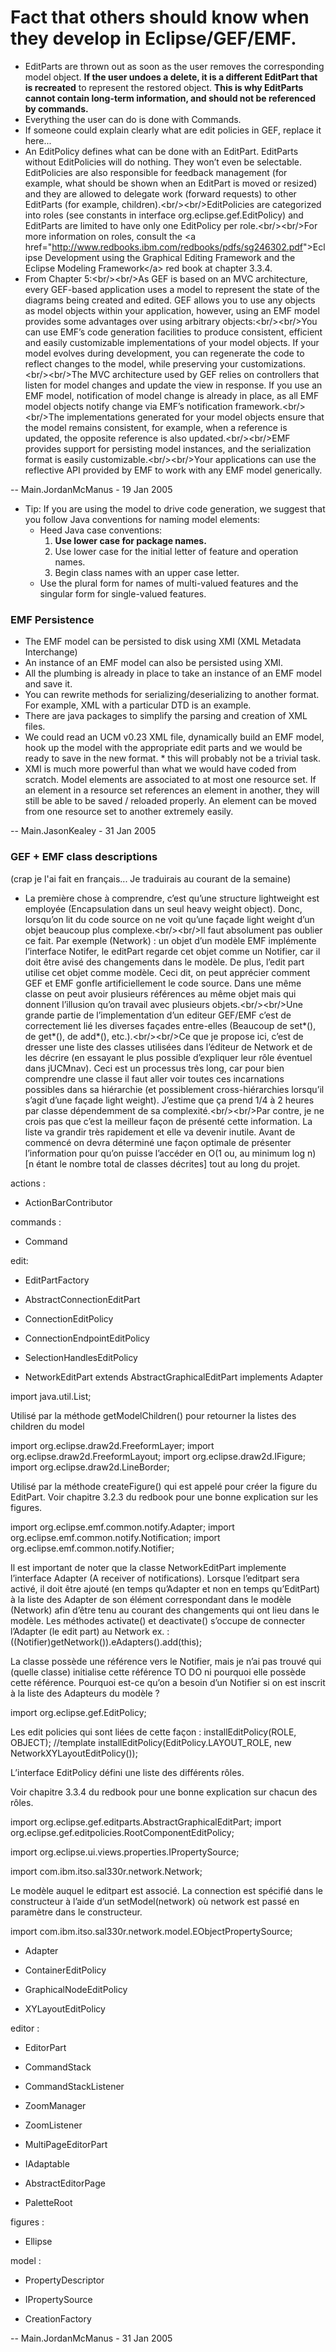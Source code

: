 # Fact that others should know when they develop in Eclipse/GEF/EMF.

  - EditParts are thrown out as soon as the user removes the
    corresponding model object. **If the user undoes a delete, it is a
    different EditPart that is recreated** to represent the restored
    object. **This is why EditParts cannot contain long-term
    information, and should not be referenced by commands.**
  - Everything the user can do is done with Commands.
  - If someone could explain clearly what are edit policies in GEF,
    replace it here...
  - An EditPolicy defines what can be done with an EditPart. EditParts
    without EditPolicies will do nothing. They won’t even be selectable.
    EditPolicies are also responsible for feedback management (for
    example, what should be shown when an EditPart is moved or resized)
    and they are allowed to delegate work (forward requests) to other
    EditParts (for example, children).\<br/\>\<br/\>EditPolicies are
    categorized into roles (see constants in interface
    org.eclipse.gef.EditPolicy) and EditParts are limited to have only
    one EditPolicy per role.\<br/\>\<br/\>For more information on roles,
    consult the \<a
    href="<http://www.redbooks.ibm.com/redbooks/pdfs/sg246302.pdf>"\>Eclipse
    Development using the Graphical Editing Framework and the Eclipse
    Modeling Framework\</a\> red book at chapter 3.3.4.
  - From Chapter 5:\<br/\>\<br/\>As GEF is based on an MVC architecture,
    every GEF-based application uses a model to represent the state of
    the diagrams being created and edited. GEF allows you to use any
    objects as model objects within your application, however, using an
    EMF model provides some advantages over using arbitrary
    objects:\<br/\>\<br/\>You can use EMF’s code generation facilities
    to produce consistent, efficient and easily customizable
    implementations of your model objects. If your model evolves during
    development, you can regenerate the code to reflect changes to the
    model, while preserving your customizations.\<br/\>\<br/\>The MVC
    architecture used by GEF relies on controllers that listen for model
    changes and update the view in response. If you use an EMF model,
    notification of model change is already in place, as all EMF model
    objects notify change via EMF’s notification
    framework.\<br/\>\<br/\>The implementations generated for your model
    objects ensure that the model remains consistent, for example, when
    a reference is updated, the opposite reference is also
    updated.\<br/\>\<br/\>EMF provides support for persisting model
    instances, and the serialization format is easily
    customizable.\<br/\>\<br/\>Your applications can use the reflective
    API provided by EMF to work with any EMF model generically.

\-- Main.JordanMcManus - 19 Jan 2005

  - Tip: If you are using the model to drive code generation, we suggest
    that you follow Java conventions for naming model elements:
      - Heed Java case conventions:
        1.  **Use lower case for package names.**
        2.  Use lower case for the initial letter of feature and
            operation names.
        3.  Begin class names with an upper case letter.
      - Use the plural form for names of multi-valued features and the
        singular form for single-valued features.

### EMF Persistence

  - The EMF model can be persisted to disk using XMI (XML Metadata
    Interchange)
  - An instance of an EMF model can also be persisted using XMI.
  - All the plumbing is already in place to take an instance of an EMF
    model and save it.
  - You can rewrite methods for serializing/deserializing to another
    format. For example, XML with a particular DTD is an example.
  - There are java packages to simplify the parsing and creation of XML
    files.
  - We could read an UCM v0.23 XML file, dynamically build an EMF model,
    hook up the model with the appropriate edit parts and we would be
    ready to save in the new format. \* this will probably not be a
    trivial task.
  - XMI is much more powerful than what we would have coded from
    scratch. Model elements are associated to at most one resource set.
    If an element in a resource set references an element in another,
    they will still be able to be saved / reloaded properly. An element
    can be moved from one resource set to another extremely easily.

\-- Main.JasonKealey - 31 Jan 2005

### GEF + EMF class descriptions

(crap je l'ai fait en français... Je traduirais au courant de la
semaine)

  - La première chose à comprendre, c’est qu’une structure lightweight
    est employée (Encapsulation dans un seul heavy weight object). Donc,
    lorsqu’on lit du code source on ne voit qu’une façade light weight
    d’un objet beaucoup plus complexe.\<br/\>\<br/\>Il faut absolument
    pas oublier ce fait. Par exemple (Network) : un objet d’un modèle
    EMF implémente l’interface Notifer, le editPart regarde cet objet
    comme un Notifier, car il doit être avisé des changements dans le
    modèle. De plus, l’edit part utilise cet objet comme modèle. Ceci
    dit, on peut apprécier comment GEF et EMF gonfle artificiellement le
    code source. Dans une même classe on peut avoir plusieurs références
    au même objet mais qui donnent l’illusion qu’on travail avec
    plusieurs objets.\<br/\>\<br/\>Une grande partie de l’implementation
    d’un editeur GEF/EMF c’est de correctement lié les diverses façades
    entre-elles (Beaucoup de set\*(), de get\*(), de add\*(),
    etc.).\<br/\>\<br/\>Ce que je propose ici, c’est de dresser une
    liste des classes utilisées dans l’éditeur de Network et de les
    décrire (en essayant le plus possible d’expliquer leur rôle
    éventuel dans jUCMnav). Ceci est un processus très long, car pour
    bien comprendre une classe il faut aller voir toutes ces
    incarnations possibles dans sa hiérarchie (et possiblement
    cross-hiérarchies lorsqu’il s’agit d’une façade light weight).
    J’estime que ça prend 1/4 à 2 heures par classe dépendemment de sa
    complexité.\<br/\>\<br/\>Par contre, je ne crois pas que c’est la
    meilleur façon de présenté cette information. La liste va grandir
    très rapidement et elle va devenir inutile. Avant de commencé on
    devra déterminé une façon optimale de présenter l’information pour
    qu’on puisse l’accéder en O(1 ou, au minimum log n) \[n étant le
    nombre total de classes décrites\] tout au long du projet.

actions :

  - ActionBarContributor

commands :

  - Command

edit:

  - EditPartFactory

<!-- end list -->

  - AbstractConnectionEditPart

<!-- end list -->

  - ConnectionEditPolicy

<!-- end list -->

  - ConnectionEndpointEditPolicy

<!-- end list -->

  - SelectionHandlesEditPolicy

<!-- end list -->

  - NetworkEditPart extends AbstractGraphicalEditPart implements Adapter

import java.util.List;

Utilisé par la méthode getModelChildren() pour retourner la listes des
children du model

import org.eclipse.draw2d.FreeformLayer; import
org.eclipse.draw2d.FreeformLayout; import org.eclipse.draw2d.IFigure;
import org.eclipse.draw2d.LineBorder;

Utilisé par la méthode createFigure() qui est appelé pour créer la
figure du EditPart. Voir chapitre 3.2.3 du redbook pour une bonne
explication sur les figures.

import org.eclipse.emf.common.notify.Adapter; import
org.eclipse.emf.common.notify.Notification; import
org.eclipse.emf.common.notify.Notifier;

Il est important de noter que la classe NetworkEditPart implemente
l’interface Adapter (A receiver of notifications). Lorsque l’editpart
sera activé, il doit être ajouté (en temps qu’Adapter et non en temps
qu’EditPart) à la liste des Adapter de son élément correspondant dans
le modèle (Network) afin d’être tenu au courant des changements qui ont
lieu dans le modèle. Les méthodes activate() et deactivate() s’occupe de
connecter l’Adapter (le edit part) au Network ex. :
((Notifier)getNetwork()).eAdapters().add(this);

La classe possède une référence vers le Notifier, mais je n’ai pas
trouvé qui (quelle classe) initialise cette référence TO DO ni pourquoi
elle possède cette référence. Pourquoi est-ce qu’on a besoin d’un
Notifier si on est inscrit à la liste des Adapteurs du modèle ?

import org.eclipse.gef.EditPolicy;

Les edit policies qui sont liées de cette façon :
installEditPolicy(ROLE, OBJECT); //template
installEditPolicy(EditPolicy.LAYOUT\_ROLE, new
NetworkXYLayoutEditPolicy());

L’interface EditPolicy défini une liste des différents rôles.

Voir chapitre 3.3.4 du redbook pour une bonne explication sur chacun des
rôles.

import org.eclipse.gef.editparts.AbstractGraphicalEditPart; import
org.eclipse.gef.editpolicies.RootComponentEditPolicy;

import org.eclipse.ui.views.properties.IPropertySource;

import com.ibm.itso.sal330r.network.Network;

Le modèle auquel le editpart est associé. La connection est spécifié
dans le constructeur à l’aide d’un setModel(network) où network est
passé en paramètre dans le constructeur.

import com.ibm.itso.sal330r.network.model.EObjectPropertySource;

  - Adapter

<!-- end list -->

  - ContainerEditPolicy

<!-- end list -->

  - GraphicalNodeEditPolicy

<!-- end list -->

  - XYLayoutEditPolicy

editor :

  - EditorPart

<!-- end list -->

  - CommandStack

<!-- end list -->

  - CommandStackListener

<!-- end list -->

  - ZoomManager

<!-- end list -->

  - ZoomListener

<!-- end list -->

  - MultiPageEditorPart

<!-- end list -->

  - IAdaptable

<!-- end list -->

  - AbstractEditorPage

<!-- end list -->

  - PaletteRoot

figures :

  - Ellipse

model :

  - PropertyDescriptor

<!-- end list -->

  - IPropertySource

<!-- end list -->

  - CreationFactory

\-- Main.JordanMcManus - 31 Jan 2005
